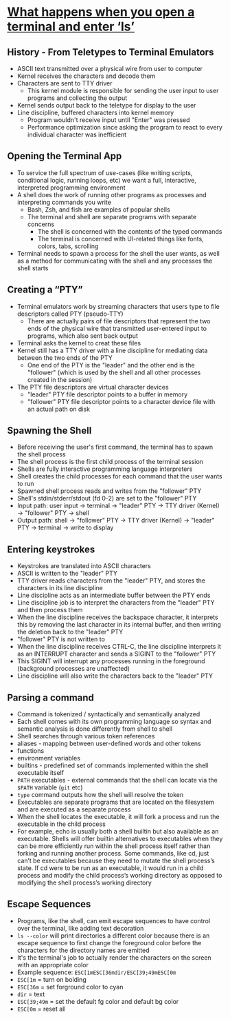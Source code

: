 # [What happens when you open a terminal and enter ‘ls’](https://www.warp.dev/blog/what-happens-when-you-open-a-terminal-and-enter-ls?utm_source=pocket_reader)

## History - From Teletypes to Terminal Emulators

* ASCII text transmitted over a physical wire from user to computer
* Kernel receives the characters and decode them
* Characters are sent to TTY driver
  * This kernel module is responsible for sending the user input to user programs and collecting the output
* Kernel sends output back to the teletype for display to the user
* Line discipline, buffered characters into kernel memory
  * Program wouldn't receive input until "Enter" was pressed
  * Performance optimization since asking the program to react to every individual character was inefficient

## Opening the Terminal App

* To service the full spectrum of use-cases (like writing scripts, conditional logic, running loops, etc) we want a full, interactive, interpreted programming environment
* A shell does the work of running other programs as processes and interpreting commands you write
  * Bash, Zsh, and fish are examples of popular shells
  * The terminal and shell are separate programs with separate concerns
    * The shell is concerned with the contents of the typed commands
    * The terminal is concerned with UI-related things like fonts, colors, tabs, scrolling
* Terminal needs to spawn a process for the shell the user wants, as well as a method for communicating with the shell and any processes the shell starts

## Creating a “PTY”

* Terminal emulators work by streaming characters that users type to file descriptors called PTY (pseudo-TTY)
  * There are actually pairs of file descriptors that represent the two ends of the physical wire that transmitted user-entered input to programs, which also sent back output
* Terminal asks the kernel to creat these files
* Kernel still has a TTY driver with a line discipline for mediating data between the two ends of the PTY
  * One end of the PTY is the "leader" and the other end is the "follower" (which is used by the shell and all other processes created in the session)
* The PTY file descriptors are virtual character devices
  * "leader" PTY file descriptor points to a buffer in memory
  * "follower" PTY file descriptor points to a character device file with an actual path on disk

## Spawning the Shell

* Before receiving the user's first command, the terminal has to spawn the shell process
 * The shell process is the first child process of the terminal session
* Shells are fully interactive programming language interpreters
* Shell creates the child processes for each command that the user wants to run
* Spawned shell process reads and writes from the "follower" PTY
 * Shell's stdin/stderr/stdout (fd 0-2) are set to the "follower" PTY
* Input path: user input -> terminal -> "leader" PTY -> TTY driver (Kernel) -> "follower" PTY -> shell
* Output path: shell -> "follower" PTY -> TTY driver (Kernel) -> "leader" PTY -> terminal -> write to display

## Entering keystrokes

* Keystrokes are translated into ASCII characters
* ASCII is written to the "leader" PTY
* TTY driver reads characters from the "leader" PTY, and stores the characters in its line discipline
* Line discipline acts as an intermediate buffer between the PTY ends
 * Line discipline job is to interpret the characters from the "leader" PTY and then process them
 * When the line discipline receives the backspace character, it interprets this by removing the last character in its internal buffer, and then writing the deletion back to the "leader" PTY
  * "follower" PTY is not written to
 * When the line discipline receives CTRL-C, the line discipline interprets it as an INTERRUPT character and sends a SIGINT to the "follower" PTY
  * This SIGINT will interrupt any processes running in the foreground (background processes are unaffected)
  * Line discipline will also write the characters back to the "leader" PTY
  
## ‍Parsing a command

* Command is tokenized / syntactically and semantically analyzed
* Each shell comes with its own programming language so syntax and semantic analysis is done differently from shell to shell
* Shell searches through various token references
 * aliases - mapping between user-defined words and other tokens
 * functions
 * environment variables
 * builtins - predefined set of commands implemented within the shell executable itself
 * `PATH` executables - external commands that the shell can locate via the `$PATH` variable (`git` etc)
 * `type` command outputs how the shell will resolve the token
* Executables are separate programs that are located on the filesystem and are executed as a separate process
* When the shell locates the executable, it will fork a process and run the executable in the child process
* For example, echo is usually both a shell builtin but also available as an executable. Shells will offer builtin alternatives to executables when they can be more efficiently run within the shell process itself rather than forking and running another process. Some commands, like cd, just can’t be executables because they need to mutate the shell process’s state. If cd were to be run as an executable, it would run in a child process and modify the child process’s working directory as opposed to modifying the shell process’s working directory

## Escape Sequences

* Programs, like the shell, can emit escape sequences to have control over the terminal, like adding text decoration
* `ls --color` will print directories a different color because there is an escape sequence to first change the foreground color before the characters for the directory names are emitted
* It's the terminal's job to actually render the characters on the screen with an appropriate color
* Example sequence: `ESC[1mESC[36mdir/ESC[39;49mESC[0m`
 * `ESC[1m` = turn on bolding
 * `ESC[36m` = set forground color to cyan
 * `dir` = text
 * `ESC[39;49m` = set the default fg color and default bg color
 * `ESC[0m` = reset all
 
‍
